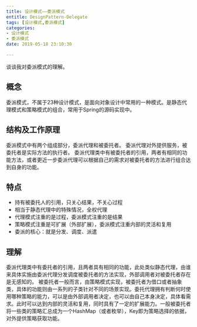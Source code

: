 ```yaml
---
title: 设计模式——委派模式
entitle: DesignPattern-Delegate
tags: [设计模式,委派模式]
categories:
- 设计模式
- 委派模式
date: 2019-05-18 23:10:30

---
```

谈谈我对委派模式的理解。
<!--more-->
## 概念
委派模式，不属于23种设计模式，是面向对象设计中常用的一种模式。是静态代理模式和策略模式的组合，常用于Spring的源码实现中。
## 结构及工作原理
委派模式中有两个组成部分，委派代理和被委托者。
委派代理对外提供服务，被委托者是实际方法的执行者。
委派代理类中有被委托者的引用，两者有相同的功能方法，或者更近一步委派代理可以根据自己的需求对被委托者的方法进行组合达到自身的功能。
## 特点
* 持有被委托人的引用，只关心结果，不关心过程
* 相当于静态代理中的特殊情况，全权代理
* 代理模式注重的是过程，委派模式注重的是结果
* 策略模式注重是可扩展（外部扩展），委派模式注重内部的灵活和复用
* 委派的核心：就是分发、调度、派遣
## 理解
委派代理类中有委托者的引用，且两者具有相同的功能，此处类似静态代理，由谁来具体实施由委派代理分发调度被委托者的方法实现，外部调用者对被委托者存在是无感知的。
被委托者一般而言，由策略模式实现，被委托者为借口或者抽象类，具体的功能则由一系列的子类针对不同的场景实现。委托代理拥有判断何时使用哪种策略的能力，可以是由外部调用者决定，也可以由自己本身决定，具体看需求。此时可以达到内部的灵活和复用，同时具有了一定的扩展能力。一般被委托者将一些类的策略汇总成为一个HashMap（或者枚举），Key即为策略选择的依据，对外提供策略获取功能。